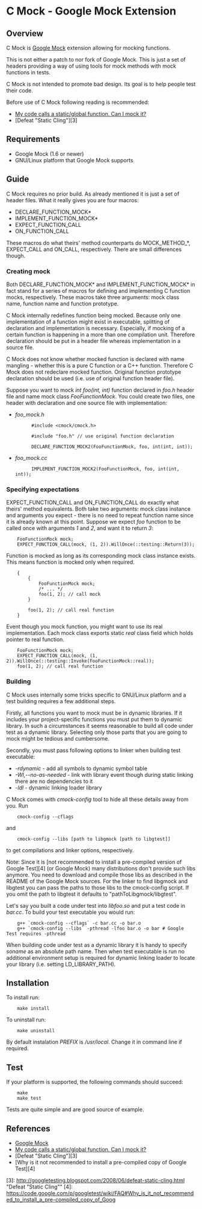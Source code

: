 C Mock - Google Mock Extension
==============================

Overview
--------

C Mock is [Google Mock][1] extension allowing for mocking functions.

This is not either a patch to nor fork of Google Mock. This is just a set of headers providing a way of using tools for mock methods with mock functions in tests.

C Mock is not intended to promote bad design. Its goal is to help people test their code.

Before use of C Mock following reading is recommended:

* [My code calls a static/global function. Can I mock it?][2]
* [Defeat "Static Cling"][3]

Requirements
------------

* Google Mock (1.6 or newer)
* GNU/Linux platform that Google Mock supports

Guide
-----

C Mock requires no prior build. As already mentioned it is just a set of header files. What it really gives you are four macros:

* DECLARE\_FUNCTION\_MOCK\*
* IMPLEMENT\_FUNCTION\_MOCK\*
* EXPECT\_FUNCTION\_CALL
* ON\_FUNCTION\_CALL

These macros do what theirs' method counterparts do MOCK\_METHOD\_\*, EXPECT\_CALL and ON\_CALL, respectively. There are small differences though.

### Creating mock ###

Both DECLARE\_FUNCTION\_MOCK\* and IMPLEMENT\_FUNCTION\_MOCK\* in fact stand for a series of macros for defining and implementing C function mocks, respectively. These macros take three arguments: mock class name, function name and function prototype.

C Mock internally redefines function being mocked. Because only one implementation of a function might exist in executable, splitting of declaration and implementation is necessary. Especially, if mocking of a certain function is happening in a more than one compilation unit. Therefore declaration should be put in a header file whereas implementation in a source file.

C Mock does not know whether mocked function is declared with name mangling - whether this is a pure C function or a C++ function. Therefore C Mock does not redeclare mocked function. Original function prototype declaration should be used (i.e. use of original function header file).

Suppose you want to mock *int foo(int, int)* function declared in *foo.h* header file and name mock class *FooFunctionMock*. You could create two files, one header with declaration and one source file with implementation:

* *foo_mock.h*

            #include <cmock/cmock.h>

            #include "foo.h" // use original function declaration

            DECLARE_FUNCTION_MOCK2(FooFunctionMock, foo, int(int, int));

* *foo_mock.cc*

            IMPLEMENT_FUNCTION_MOCK2(FooFunctionMock, foo, int(int, int));

### Specifying expectations ###

EXPECT\_FUNCTION\_CALL and ON\_FUNCTION\_CALL do exactly what theirs' method equivalents. Both take two arguments: mock class instance and arguments you expect - there is no need to repeat function name since it is already known at this point. Suppose we expect *foo* function to be called once with arguments *1* and *2*, and want it to return *3*:

        FooFunctionMock mock;
        EXPECT_FUNCTION_CALL(mock, (1, 2)).WillOnce(::testing::Return(3));

Function is mocked as long as its corresponding mock class instance exists. This means function is mocked only when required.

        {
            {
                FooFunctionMock mock;
                /* ... */
                foo(1, 2); // call mock
            }

            foo(1, 2); // call real function
        }

Event though you mock function, you might want to use its real implementation. Each mock class exports static *real* class field which holds pointer to real function.

        FooFunctionMock mock;
        EXPECT_FUNCTION_CALL(mock, (1, 2)).WillOnce(::testing::Invoke(FooFunctionMock::real));
        foo(1, 2); // call real function

### Building ###

C Mock uses internally some tricks specific to GNU/Linux platform and a test building requires a few additional steps.

Firstly, all functions you want to mock must be in dynamic libraries. If it includes your project-specific functions you must put them to dynamic library. In such a circumstances it seems reasonable to build all code under test as a dynamic library. Selecting only those parts that you are going to mock might be tedious and cumbersome.

Secondly, you must pass following options to linker when building test executable:

* *-rdynamic* - add all symbols to dynamic symbol table
* *-Wl,--no-as-needed* - link with library event though during static linking there are no dependencies to it
* *-ldl* - dynamic linking loader library

C Mock comes with *cmock-config* tool to hide all these details away from you. Run

        cmock-config --cflags

and

        cmock-config --libs [path to libgmock [path to libgtest]]

to get compilations and linker options, respectively.

Note: Since it is [not recommended to install a pre-compiled version of Google Test][4] (or Google Mock) many distributions don't provide such libs anymore. You need to download and compile those libs as described in the README of the Google Mock sources.
For the linker to find libgmock and libgtest you can pass the paths to those libs to the cmock-config script.
If you omit the path to libgtest it defaults to "pathToLibgmock/libgtest".

Let's say you built a code under test into *libfoo.so* and put a test code in *bar.cc*. To build your test executable you would run:

        g++ `cmock-config --cflags` -c bar.cc -o bar.o
        g++ `cmock-config --libs` -pthread -lfoo bar.o -o bar # Google Test requires -pthread

When building code under test as a dynamic library it is handy to specify *soname* as an absolute path name. Then when test executable is run no additional environment setup is required for dynamic linking loader to locate your library (i.e. setting LD\_LIBRARY\_PATH).

Installation
------------

To install run:

        make install

To uninstall run:

        make uninstall

By default instalation *PREFIX* is */usr/local*. Change it in command line if required.

Test
----

If your platform is supported, the following commands should succeed:

        make
        make test

Tests are quite simple and are good source of example.

References
----------
* [Google Mock][1]
* [My code calls a static/global function. Can I mock it?][2]
* [Defeat "Static Cling"][3]
* [Why is it not recommended to install a pre-compiled copy of Google Test][4]

[1]: https://github.com/google/googlemock "Google Mock"
[2]: https://github.com/google/googlemock/blob/master/googlemock/docs/FrequentlyAskedQuestions.md#my-code-calls-a-staticglobal-function--can-i-mock-it "My code calls a static/global function. Can I mock it?"
[3]: http://googletesting.blogspot.com/2008/06/defeat-static-cling.html "Defeat "Static Cling""
[4]: https://code.google.com/p/googletest/wiki/FAQ#Why_is_it_not_recommended_to_install_a_pre-compiled_copy_of_Goog
